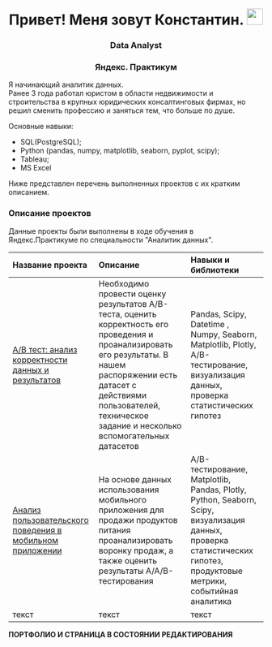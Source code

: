 
<h1 align="center">Привет! Меня зовут Константин. </a> 
<img src="https://github.com/blackcater/blackcater/raw/main/images/Hi.gif" height="32"/></h1>
<h3 align="center"> Data Analyst</h3>
<h3 align="center"> Яндекс. Практикум </h3>

Я начинающий аналитик данных.      
Ранее 3 года работал юристом в области недвижимости и строительства в крупных юридических консалтинговых фирмах, но решил сменить профессию и заняться тем, что больше по душе.

Основные навыки:
- SQL(PostgreSQL);
- Python (pandas, numpy, matplotlib, seaborn, pyplot, scipy);
- Tableau;
- MS Excel

Ниже представлен перечень выполненных проектов с их кратким описанием.

### Описание проектов

Данные проекты были выполнены в ходе обучения в Яндекс.Практикуме по специальности "Аналитик данных".

| Название проекта | Описание | Навыки и библиотеки | 
| :---------------------- | :---------------------- | :---------------------- |
| [A/B тест: анализ корректности данных и результатов](https://github.com/kostya3z/Yandex.Practicum_projects/tree/main/A_B%20%D1%82%D0%B5%D1%81%D1%82:%20%D0%B0%D0%BD%D0%B0%D0%BB%D0%B8%D0%B7%20%D0%BA%D0%BE%D1%80%D1%80%D0%B5%D0%BA%D1%82%D0%BD%D0%BE%D1%81%D1%82%D0%B8%20%D0%B4%D0%B0%D0%BD%D0%BD%D1%8B%D1%85%20%D0%B8%20%D1%80%D0%B5%D0%B7%D1%83%D0%BB%D1%8C%D1%82%D0%B0%D1%82%D0%BE%D0%B2) | Необходимо провести оценку результатов A/B-теста, оценить корректность его проведения и проанализировать его результаты. В нашем распоряжении есть датасет с действиями пользователей, техническое задание и несколько вспомогательных датасетов | Pandas, Scipy, Datetime , Numpy, Seaborn, Matplotlib, Plotly, A/B-тестирование, визуализация данных, проверка статистических гипотез | 
| [Анализ пользовательского поведения в мобильном приложении](https://github.com/kostya3z/Yandex.Practicum_projects/tree/main/%D0%90%D0%BD%D0%B0%D0%BB%D0%B8%D0%B7%20%D0%BF%D0%BE%D0%BB%D1%8C%D0%B7%D0%BE%D0%B2%D0%B0%D1%82%D0%B5%D0%BB%D1%8C%D1%81%D0%BA%D0%BE%D0%B3%D0%BE%20%D0%BF%D0%BE%D0%B2%D0%B5%D0%B4%D0%B5%D0%BD%D0%B8%D1%8F%20%D0%B2%20%D0%BC%D0%BE%D0%B1%D0%B8%D0%BB%D1%8C%D0%BD%D0%BE%D0%BC%20%D0%BF%D1%80%D0%B8%D0%BB%D0%BE%D0%B6%D0%B5%D0%BD%D0%B8%D0%B8)| На основе данных использования мобильного приложения для продажи продуктов питания проанализировать воронку продаж, а также оценить результаты A/A/B-тестирования | A/B-тестирование, Matplotlib, Pandas, Plotly, Python, Seaborn, Scipy, визуализация данных, проверка статистических гипотез, продуктовые метрики, событийная аналитика |
|текст | текст | текст |

**ПОРТФОЛИО И СТРАНИЦА В СОСТОЯНИИ РЕДАКТИРОВАНИЯ**
